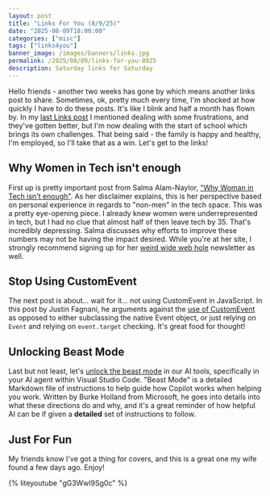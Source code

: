 ```yaml
---
layout: post
title: "Links For You (8/9/25)"
date: "2025-08-09T18:00:00"
categories: ["misc"]
tags: ["links4you"]
banner_image: /images/banners/links.jpg
permalink: /2025/08/09/links-for-you-8925
description: Saturday links for Saturday
---
```


Hello friends - another two weeks has gone by which means another links post to share. Sometimes, ok, pretty much every time, I'm shocked at how quickly I have to do these posts. It's like I blink and half a month has flown by. In my [last Links post](https://www.raymondcamden.com/2025/07/27/links-for-you-72725) I mentioned dealing with some frustrations, and they've gotten better, but I'm now dealing with the start of school which brings its own challenges. That being said - the family is happy and healthy, I'm employed, so I'll take that as a win. Let's get to the links!

## Why Women in Tech isn't enough

First up is pretty important post from Salma Alam-Naylor, ["Why Woman in Tech isn't enough"](https://whitep4nth3r.com/blog/why-women-in-tech-isnt-enough/). As her disclaimer explains, this is her perspective based on personal experience in regards to "non-men" in the tech space. This was a pretty eye-opening piece. I already knew women were underrepresented in tech, but I had no clue that almost half of then leave tech by 35. That's incredibly depressing. Salma discusses why efforts to improve these numbers may not be having the impact desired. While you're at her site, I strongly recommend signing up for her [weird wide web hole](https://buttondown.com/weirdwidewebhole) newsletter as well.

## Stop Using CustomEvent

The next post is about... wait for it... not using CustomEvent in JavaScript. In this post by Justin Fagnani, he arguments against the [use of CustomEvent](https://justinfagnani.com/2025/06/25/stop-using-custom-event?utm_source=tldrwebdev) as opposed to either subclassing the native Event object, or just relying on `Event` and relying on `event.target` checking. It's great food for thought!

## Unlocking Beast Mode

Last but not least, let's [unlock the beast mode](https://justinfagnani.com/2025/06/25/stop-using-custom-event?utm_source=tldrwebdev) in our AI tools, specifically in your AI agent within Visual Studio Code. "Beast Mode" is a detailed Markdown file of instructions to help guide how Copilot works when helping you work. Written by Burke Holland from Microsoft, he goes into details into what these directions do and why, and it's a great reminder of how helpful AI can be if given a **detailed** set of instructions to follow. 

## Just For Fun

My friends know I've got a thing for covers, and this is a great one my wife found a few days ago. Enjoy!

{% liteyoutube "gG3Wwl9Sg0c" %}

